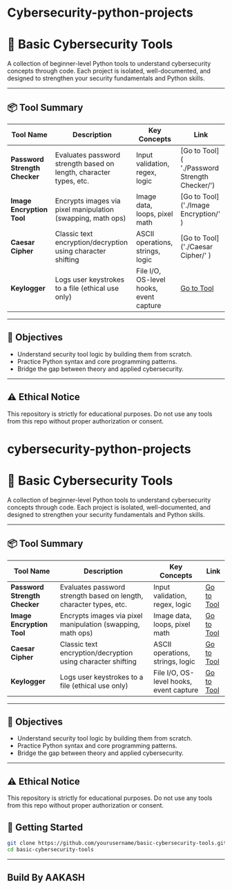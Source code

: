 # Cybersecurity-python-projects

# 🔐 Basic Cybersecurity Tools

A collection of beginner-level Python tools to understand cybersecurity concepts through code. Each project is isolated, well-documented, and designed to strengthen your security fundamentals and Python skills.


---

## 📦 Tool Summary

| Tool Name                  | Description                                                                 | Key Concepts                           | Link                                         |
|---------------------------|-----------------------------------------------------------------------------|----------------------------------------|----------------------------------------------|
| **Password Strength Checker** | Evaluates password strength based on length, character types, etc.         | Input validation, regex, logic         | [Go to Tool]( './Password Strength Checker/')   |
| **Image Encryption Tool**     | Encrypts images via pixel manipulation (swapping, math ops)               | Image data, loops, pixel math          | [Go to Tool]('./Image Encryption/' )       |
| **Caesar Cipher**             | Classic text encryption/decryption using character shifting               | ASCII operations, strings, logic       | [Go to Tool]('./Caesar Cipher/' )               |
| **Keylogger**                 | Logs user keystrokes to a file (ethical use only)                         | File I/O, OS-level hooks, event capture| [Go to Tool]('./Keylogger/')                   |

---

## 🎯 Objectives

- Understand security tool logic by building them from scratch.
- Practice Python syntax and core programming patterns.
- Bridge the gap between theory and applied cybersecurity.

---
##  ⚠️ Ethical Notice
This repository is strictly for educational purposes. Do not use any tools from this repo without proper authorization or consent.


# cybersecurity-python-projects

# 🔐 Basic Cybersecurity Tools

A collection of beginner-level Python tools to understand cybersecurity concepts through code. Each project is isolated, well-documented, and designed to strengthen your security fundamentals and Python skills.

---

## 📦 Tool Summary

| Tool Name                  | Description                                                                 | Key Concepts                           | Link                                         |
|---------------------------|-----------------------------------------------------------------------------|----------------------------------------|----------------------------------------------|
| **Password Strength Checker** | Evaluates password strength based on length, character types, etc.         | Input validation, regex, logic         | [Go to Tool](./password_strength_checker/)   |
| **Image Encryption Tool**     | Encrypts images via pixel manipulation (swapping, math ops)               | Image data, loops, pixel math          | [Go to Tool](./image_encryption_tool/)       |
| **Caesar Cipher**             | Classic text encryption/decryption using character shifting               | ASCII operations, strings, logic       | [Go to Tool](./caesar_cipher/)               |
| **Keylogger**                 | Logs user keystrokes to a file (ethical use only)                         | File I/O, OS-level hooks, event capture| [Go to Tool](./keylogger/)                   |

---

## 🎯 Objectives

- Understand security tool logic by building them from scratch.
- Practice Python syntax and core programming patterns.
- Bridge the gap between theory and applied cybersecurity.

---
##  ⚠️ Ethical Notice
This repository is strictly for educational purposes. Do not use any tools from this repo without proper authorization or consent.


## 🚀 Getting Started

```bash
git clone https://github.com/yourusername/basic-cybersecurity-tools.git
cd basic-cybersecurity-tools
```

---

## Build By AAKASH


